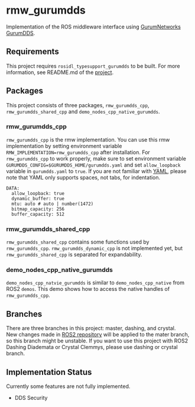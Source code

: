 # rmw_gurumdds
Implementation of the ROS middleware interface using [GurumNetworks GurumDDS](http://www.gurum.cc).

## Requirements
This project requires `rosidl_typesupport_gurumdds` to be built. For more information, see README.md of the [project](https://github.com/gurumnet/rosidl_typesupport_gurumdds).

## Packages
This project consists of three packages, `rmw_gurumdds_cpp`, `rmw_gurumdds_shared_cpp` and `demo_nodes_cpp_native_gurumdds`.  

### rmw_gurumdds_cpp
`rmw_gurumdds_cpp` is the rmw implementation. You can use this rmw implementation by setting environment variable `RMW_IMPLEMENTATION=rmw_gurumdds_cpp` after installation. For `rmw_gurumdds_cpp` to work properly, make sure to set environment variable `GURUMDDS_CONFIG=$GURUMDDS_HOME/gurumdds.yaml` and set `allow_loopback` variable in `gurumdds.yaml` to `true`. If you are not familiar with [YAML](https://yaml.org/), please note that YAML only supports spaces, not tabs, for indentation.  

```
DATA:
  allow_loopback: true
  dynamic_buffer: true
  mtu: auto # auto | number(1472)
  bitmap_capacity: 256
  buffer_capacity: 512
```

### rmw_gurumdds_shared_cpp
`rmw_gurumdds_shared_cpp` contains some functions used by `rmw_gurumdds_cpp`. `rmw_gurumdds_dynamic_cpp` is not implemented yet, but `rmw_gurumdds_shared_cpp` is separated for expandability.  

### demo_nodes_cpp_native_gurumdds
`demo_nodes_cpp_natvie_gurumdds` is similar to `demo_nodes_cpp_native` from ROS2 `demos`. This demo shows how to access the native handles of `rmw_gurumdds_cpp`.

## Branches
There are three branches in this project: master, dashing, and crystal.  
New changes made in [ROS2 repository](https://github.com/ros2) will be applied to the mater branch, so this branch might be unstable.
If you want to use this project with ROS2 Dashing Diademata or Crystal Clemmys, please use dashing or crystal branch.

## Implementation Status
Currently some features are not fully implemented.
- DDS Security
